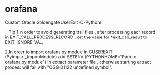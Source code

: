 # orafana
Custom Oracle Goldengate UserExit (C-Python)


--Tip
1.In order to avoid generating trail files ,
after processing each record in EXIT_CALL_PROCESS_RECORD ,
set the value for *exit_call_result to EXIT_IGNORE_VAL.

2.In order to import orafana.py module in CUSEREXIT (PyImport_ImportModule)
add SETENV (PYTHONHOME="Path to orafana.py module") in extract parameter file ,
otherwise starting extract process will fail with "OGG-01122  undefined symbol".
